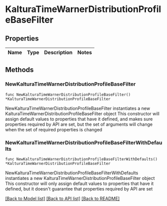 # KalturaTimeWarnerDistributionProfileBaseFilter

## Properties

Name | Type | Description | Notes
------------ | ------------- | ------------- | -------------

## Methods

### NewKalturaTimeWarnerDistributionProfileBaseFilter

`func NewKalturaTimeWarnerDistributionProfileBaseFilter() *KalturaTimeWarnerDistributionProfileBaseFilter`

NewKalturaTimeWarnerDistributionProfileBaseFilter instantiates a new KalturaTimeWarnerDistributionProfileBaseFilter object
This constructor will assign default values to properties that have it defined,
and makes sure properties required by API are set, but the set of arguments
will change when the set of required properties is changed

### NewKalturaTimeWarnerDistributionProfileBaseFilterWithDefaults

`func NewKalturaTimeWarnerDistributionProfileBaseFilterWithDefaults() *KalturaTimeWarnerDistributionProfileBaseFilter`

NewKalturaTimeWarnerDistributionProfileBaseFilterWithDefaults instantiates a new KalturaTimeWarnerDistributionProfileBaseFilter object
This constructor will only assign default values to properties that have it defined,
but it doesn't guarantee that properties required by API are set


[[Back to Model list]](../README.md#documentation-for-models) [[Back to API list]](../README.md#documentation-for-api-endpoints) [[Back to README]](../README.md)


